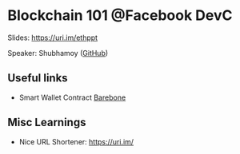 # Blockchain 101 @Facebook DevC

Slides: https://uri.im/ethppt

Speaker: Shubhamoy ([GitHub](https://github.com/shubhamoy))

## Useful links
* Smart Wallet Contract [Barebone](https://gist.github.com/shubhamoy/d67f2efc905a4d27cb1bbc3b9f6aa29d)

## Misc Learnings

* Nice URL Shortener: https://uri.im/
